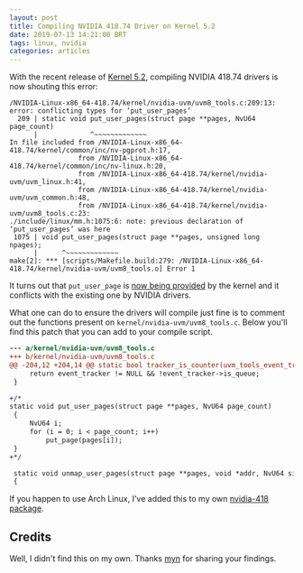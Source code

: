```yaml
---
layout: post
title: Compiling NVIDIA 418.74 Driver on Kernel 5.2
date: 2019-07-13 14:21:00 BRT
tags: linux, nvidia
categories: articles
---
```

With the recent release of [Kernel 5.2](https://lkml.org/lkml/2019/7/7/281), compiling NVIDIA 418.74 drivers is now shouting this error:

```text
/NVIDIA-Linux-x86_64-418.74/kernel/nvidia-uvm/uvm8_tools.c:209:13: error: conflicting types for ‘put_user_pages’
  209 | static void put_user_pages(struct page **pages, NvU64 page_count)
      |             ^~~~~~~~~~~~~~
In file included from /NVIDIA-Linux-x86_64-418.74/kernel/common/inc/nv-pgprot.h:17,
                 from /NVIDIA-Linux-x86_64-418.74/kernel/common/inc/nv-linux.h:20,
                 from /NVIDIA-Linux-x86_64-418.74/kernel/nvidia-uvm/uvm_linux.h:41,
                 from /NVIDIA-Linux-x86_64-418.74/kernel/nvidia-uvm/uvm_common.h:48,
                 from /NVIDIA-Linux-x86_64-418.74/kernel/nvidia-uvm/uvm8_tools.c:23:
./include/linux/mm.h:1075:6: note: previous declaration of ‘put_user_pages’ was here
 1075 | void put_user_pages(struct page **pages, unsigned long npages);
      |      ^~~~~~~~~~~~~~
make[2]: *** [scripts/Makefile.build:279: /NVIDIA-Linux-x86_64-418.74/kernel/nvidia-uvm/uvm8_tools.o] Error 1
```

It turns out that `put_user_page` is [now being provided][kernel-commit] by the
kernel and it conflicts with the existing one by NVIDIA drivers.

What one can do to ensure the drivers will compile just fine is to comment out
the functions present on `kernel/nvidia-uvm/uvm8_tools.c`. Below you'll find
this patch that you can add to your compile script.

```diff
--- a/kernel/nvidia-uvm/uvm8_tools.c
+++ b/kernel/nvidia-uvm/uvm8_tools.c
@@ -204,12 +204,14 @@ static bool tracker_is_counter(uvm_tools_event_tracker_t *event_tracker)
     return event_tracker != NULL && !event_tracker->is_queue;
 }

+/*
static void put_user_pages(struct page **pages, NvU64 page_count)
 {
     NvU64 i;
     for (i = 0; i < page_count; i++)
         put_page(pages[i]);
 }
+*/

 static void unmap_user_pages(struct page **pages, void *addr, NvU64 size)
 {
```

If you happen to use Arch Linux, I've added this to my own [nvidia-418
package][nvidia-aur].

## Credits

Well, I didn't find this on my own. Thanks [myn][myn-post] for sharing your
findings.

[kernel-commit]: https://git.kernel.org/pub/scm/linux/kernel/git/stable/linux.git/commit/?id=fc1d8e7cca2daa18d2fe56b94874848adf89d7f5
[nvidia-aur]: https://github.com/kriansa/PKGBUILDs/tree/master/pkgs/nvidia-418
[myn-post]: https://myn.meganecco.org/1560323400.html
